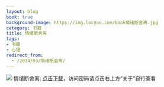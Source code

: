 ```yaml
---
layout: blog
book: true
background-image: https://img.locyoo.com/book情绪断舍离.jpg
category: 书籍
title: 情绪断舍离
tags:
- 书籍
- 心理
redirect_from:
  - /2024/03/情绪断舍离/
---
```

![](https://img.locyoo.com/book情绪断舍离.jpg)
情绪断舍离: <a name = "ref1" href="https://url18.ctfile.com/f/50983618-1063935611-bfe481?p=3619">点击下载</a>，访问密码请点击右上方“关于”自行查看